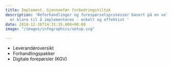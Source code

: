 ```yaml
---
title: Implement. Gjennomfør forbedringstiltak
description: 'Reforhandlinger og forespørselsprosesser basert på en velprøvd tilnærming
  er klare til å implementeres - enkelt og effektivt '
date: 2018-12-16T14:31:35.000+00:00
image: "/images/infographics/setup.svg"

---
```

<ul><li> Leverandøroversikt</li> <li> Forhandlingspakker</li> <li> Digitale forepørsler (KGV)</li></ul>